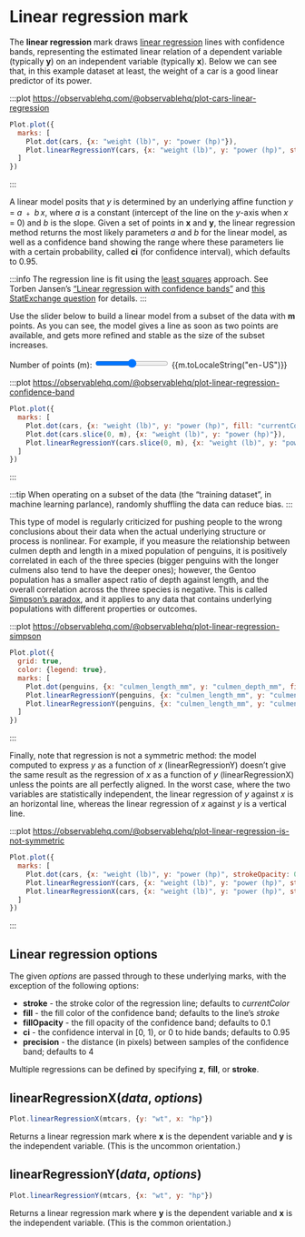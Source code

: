 <script setup>

import * as Plot from "@observablehq/plot";
import * as d3 from "d3";
import {ref} from "vue";
import cars from "../data/cars.ts";
import penguins from "../data/penguins.ts";

const m = ref(0);

</script>

# Linear regression mark

The **linear regression** mark draws [linear regression](https://en.wikipedia.org/wiki/Linear_regression) lines with confidence bands, representing the estimated linear relation of a dependent variable (typically **y**) on an independent variable (typically **x**). Below we can see that, in this example dataset at least, the weight of a car is a good linear predictor of its power.

:::plot https://observablehq.com/@observablehq/plot-cars-linear-regression
```js
Plot.plot({
  marks: [
    Plot.dot(cars, {x: "weight (lb)", y: "power (hp)"}),
    Plot.linearRegressionY(cars, {x: "weight (lb)", y: "power (hp)", stroke: "red"})
  ]
})
```
:::

 A linear model posits that _y_ is determined by an underlying affine function *y* = *a* ﹢ *b&thinsp;x*, where _a_ is a constant (intercept of the line on the _y_-axis when _x_ = 0) and _b_ is the slope. Given a set of points in **x** and **y**, the linear regression method returns the most likely parameters _a_ and _b_ for the linear model, as well as a confidence band showing the range where these parameters lie with a certain probability, called **ci** (for confidence interval), which defaults to 0.95.

:::info
The regression line is fit using the [least squares](https://en.wikipedia.org/wiki/Least_squares) approach. See Torben Jansen’s [“Linear regression with confidence bands”](https://observablehq.com/@toja/linear-regression-with-confidence-bands) and [this StatExchange question](https://stats.stackexchange.com/questions/101318/understanding-shape-and-calculation-of-confidence-bands-in-linear-regression) for details.
:::

Use the slider below to build a linear model from a subset of the data with **m** points. As you can see, the model gives a line as soon as two points are available, and gets more refined and stable as the size of the subset increases.

<p>
  <label class="label-input">
    Number of points (m):
    <input type="range" v-model.number="m" min="0" :max="cars.length" step="1">
    <span style="font-variant-numeric: tabular-nums;">{{m.toLocaleString("en-US")}}</span>
  </label>
</p>

:::plot https://observablehq.com/@observablehq/plot-linear-regression-confidence-band
```js
Plot.plot({
  marks: [
    Plot.dot(cars, {x: "weight (lb)", y: "power (hp)", fill: "currentColor", fillOpacity: 0.2}),
    Plot.dot(cars.slice(0, m), {x: "weight (lb)", y: "power (hp)"}),
    Plot.linearRegressionY(cars.slice(0, m), {x: "weight (lb)", y: "power (hp)", stroke: "red"})
  ]
})
```
:::

:::tip
When operating on a subset of the data (the “training dataset”, in machine learning parlance), randomly shuffling the data can reduce bias.
:::

This type of model is regularly criticized for pushing people to the wrong conclusions about their data when the actual underlying structure or process is nonlinear. For example, if you measure the relationship between culmen depth and length in a mixed population of penguins, it is positively correlated in each of the three species (bigger penguins with the longer culmens also tend to have the deeper ones); however, the Gentoo population has a smaller aspect ratio of depth against length, and the overall correlation across the three species is negative. This is called [Simpson’s paradox](https://en.wikipedia.org/wiki/Simpson%27s_paradox), and it applies to any data that contains underlying populations with different properties or outcomes.

:::plot https://observablehq.com/@observablehq/plot-linear-regression-simpson
```js
Plot.plot({
  grid: true,
  color: {legend: true},
  marks: [
    Plot.dot(penguins, {x: "culmen_length_mm", y: "culmen_depth_mm", fill: "species"}),
    Plot.linearRegressionY(penguins, {x: "culmen_length_mm", y: "culmen_depth_mm", stroke: "species"}),
    Plot.linearRegressionY(penguins, {x: "culmen_length_mm", y: "culmen_depth_mm"})
  ]
})
```
:::

Finally, note that regression is not a symmetric method: the model computed to express _y_ as a function of _x_ (linearRegressionY) doesn’t give the same result as the regression of _x_ as a function of _y_ (linearRegressionX) unless the points are all perfectly aligned. In the worst case, where the two variables are statistically independent, the linear regression of _y_ against _x_ is an horizontal line, whereas the linear regression of _x_ against _y_ is a vertical line.

:::plot https://observablehq.com/@observablehq/plot-linear-regression-is-not-symmetric
```js
Plot.plot({
  marks: [
    Plot.dot(cars, {x: "weight (lb)", y: "power (hp)", strokeOpacity: 0.5, r: 2}),
    Plot.linearRegressionY(cars, {x: "weight (lb)", y: "power (hp)", stroke: "steelblue"}),
    Plot.linearRegressionX(cars, {x: "weight (lb)", y: "power (hp)", stroke: "orange"})
  ]
})
```
:::

## Linear regression options

The given *options* are passed through to these underlying marks, with the exception of the following options:

* **stroke** - the stroke color of the regression line; defaults to *currentColor*
* **fill** - the fill color of the confidence band; defaults to the line’s *stroke*
* **fillOpacity** - the fill opacity of the confidence band; defaults to 0.1
* **ci** - the confidence interval in [0, 1), or 0 to hide bands; defaults to 0.95
* **precision** - the distance (in pixels) between samples of the confidence band; defaults to 4

Multiple regressions can be defined by specifying **z**, **fill**, or **stroke**.

## linearRegressionX(*data*, *options*)

```js
Plot.linearRegressionX(mtcars, {y: "wt", x: "hp"})
```

Returns a linear regression mark where **x** is the dependent variable and **y** is the independent variable. (This is the uncommon orientation.)

## linearRegressionY(*data*, *options*)

```js
Plot.linearRegressionY(mtcars, {x: "wt", y: "hp"})
```

Returns a linear regression mark where **y** is the dependent variable and **x** is the independent variable. (This is the common orientation.)
